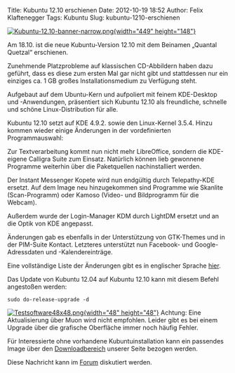 Title: Kubuntu 12.10 erschienen
Date: 2012-10-19 18:52
Author: Felix Klaftenegger
Tags: Kubuntu
Slug: kubuntu-1210-erschienen

[![Kubuntu-12.10-banner-narrow.png](http://wiki.kubuntu-de.org/images/Kubuntu-12.10-banner-narrow.png){width="449"
height="148"}](/Datei:Kubuntu-12.10-banner-narrow.png)


Am 18.10. ist die neue Kubuntu-Version 12.10 mit dem Beinamen „Quantal
Quetzal“ erschienen.


Zunehmende Platzprobleme auf klassischen CD-Abbildern haben dazu
geführt, dass es diese zum ersten Mal gar nicht gibt und stattdessen nur
ein einziges ca. 1 GB großes Installationsmedium zu Verfügung steht.


Aufgebaut auf dem Ubuntu-Kern und aufpoliert mit feinem KDE-Desktop und
-Anwendungen, präsentiert sich Kubuntu 12.10 als freundliche, schnelle
und schöne Linux-Distribution für alle.


<!--break--><!--break-->

Kubuntu 12.10 setzt auf KDE 4.9.2. sowie den Linux-Kernel 3.5.4. Hinzu
kommen wieder einige Änderungen in der vordefinierten Programmauswahl:


Zur Textverarbeitung kommt nun nicht mehr LibreOffice, sondern die
KDE-eigene Calligra Suite zum Einsatz. Natürlich können lieb gewonnene
Programme weiterhin über die Paketquellen nachinstalliert werden.


Der Instant Messenger Kopete wird nun endgültig durch Telepathy-KDE
ersetzt. Auf dem Image neu hinzugekommen sind Programme wie Skanlite
(Scan-Programm) oder Kamoso (Video- und Bildprogramm für die Webcam).


Außerdem wurde der Login-Manager KDM durch LightDM ersetzt und an die
Optik von KDE angepasst.


Änderungen gab es ebenfalls in der Unterstützung von GTK-Themes und in
der PIM-Suite Kontact. Letzteres unterstützt nun Facebook- und
Google-Adressdaten und -Kalendereinträge.


Eine vollständige Liste der Änderungen gibt es in englischer Sprache
[hier](http://www.kubuntu.org/news/12.10-release).


Das Update von Kubuntu 12.04 auf Kubuntu 12.10 kann mit diesem Befehl
angestoßen werden:


``` {.shell}
sudo do-release-upgrade -d
```

[![Testsoftware48x48.png](http://wiki.kubuntu-de.org/images/Testsoftware48x48.png){width="48"
height="48"}](/Datei:Testsoftware48x48.png) Achtung: Eine
Aktualisierung über Muon wird nicht empfohlen. Leider gibt es bei einem
Upgrade über die grafische Oberfläche immer noch häufig Fehler.


Für Interessierte ohne vorhandene Kubuntuinstallation kann ein passendes
Image über den
[Downloadbereich](http://www.kubuntu-de.org/download-kubuntu-12-10-quantal-quetzal-herunterladen)
unserer Seite bezogen werden.


Diese Nachricht kann im
[Forum](http://forum.kubuntu-de.org/index.php?board=1.0) diskutiert
werden.



